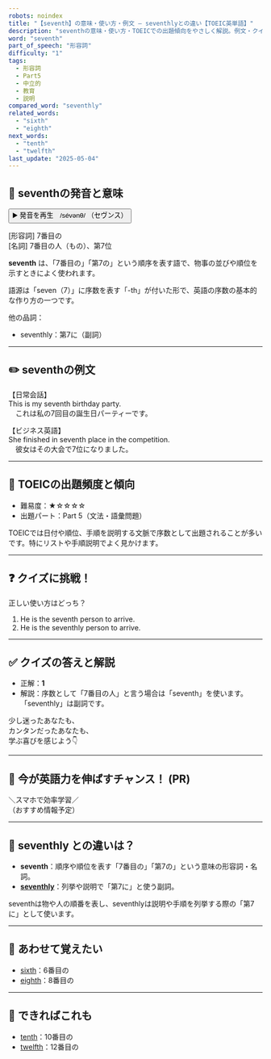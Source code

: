 ```yaml
---
robots: noindex
title: "【seventh】の意味・使い方・例文 ― seventhlyとの違い【TOEIC英単語】"
description: "seventhの意味・使い方・TOEICでの出題傾向をやさしく解説。例文・クイズ付きでseventhlyとの違いもわかりやすく学べます。"
word: "seventh"
part_of_speech: "形容詞"
difficulty: "1"
tags:
  - 形容詞
  - Part5
  - 中立的
  - 教育
  - 説明
compared_word: "seventhly"
related_words:
  - "sixth"
  - "eighth"
next_words:
  - "tenth"
  - "twelfth"
last_update: "2025-05-04"
---
```


## 🔰 seventhの発音と意味

<button class="play-audio" onclick="playTTS('seventh')">
  <span class="play-audio-main">
    ▶️ 発音を再生　/sévənθ/
  </span>
  <span class="play-audio-sub">
    （セヴンス）
  </span>
</button>

[形容詞] 7番目の  
[名詞] 7番目の人（もの）、第7位

**seventh** は、「7番目の」「第7の」という順序を表す語で、物事の並びや順位を示すときによく使われます。

語源は「seven（7）」に序数を表す「-th」が付いた形で、英語の序数の基本的な作り方の一つです。

他の品詞：  
- seventhly：第7に（副詞）

---

## ✏️ seventhの例文

【日常会話】  
This is my seventh birthday party.  
　これは私の7回目の誕生日パーティーです。

【ビジネス英語】  
She finished in seventh place in the competition.  
　彼女はその大会で7位になりました。

---

## 🎯 TOEICの出題頻度と傾向

- 難易度：★☆☆☆☆
- 出題パート：Part 5（文法・語彙問題）

TOEICでは日付や順位、手順を説明する文脈で序数として出題されることが多いです。特にリストや手順説明でよく見かけます。

---

## ❓ クイズに挑戦！

正しい使い方はどっち？

1. He is the seventh person to arrive.  
2. He is the seventhly person to arrive.

---

## ✅ クイズの答えと解説

- 正解：**1**
- 解説：序数として「7番目の人」と言う場合は「seventh」を使います。「seventhly」は副詞です。

少し迷ったあなたも、  
カンタンだったあなたも、  
学ぶ喜びを感じよう👇️

---

## 🚀 今が英語力を伸ばすチャンス！ (PR)

<div class="info-center">
＼スマホで効率学習／<br>  
（おすすめ情報予定）
</div>

---

## 🤔  seventhly との違いは？

- **seventh**：順序や順位を表す「7番目の」「第7の」という意味の形容詞・名詞。
- **[seventhly](/word/seventhly)**：列挙や説明で「第7に」と使う副詞。

seventhは物や人の順番を表し、seventhlyは説明や手順を列挙する際の「第7に」として使います。

---

## 🧩 あわせて覚えたい

- [sixth](/word/sixth)：6番目の
- [eighth](/word/eighth)：8番目の

---

## 📖 できればこれも

- [tenth](/word/tenth)：10番目の
- [twelfth](/word/twelfth)：12番目の

<!-- cvid: aid32_bid05 -->
